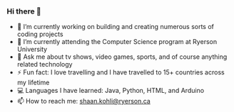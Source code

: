 ### Hi there 👋

- 🔭 I’m currently working on building and creating numerous sorts of coding projects
- 🌱 I’m currently attending the Computer Science program at Ryerson University
- 💬 Ask me about tv shows, video games, sports, and of course anything related technology
- ⚡ Fun fact: I love travelling and I have travelled to 15+ countries across my lifetime
- 💻 Languages I have learned: Java, Python, HTML, and Arduino
- 📫 How to reach me: shaan.kohli@ryerson.ca

